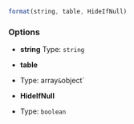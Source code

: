 ```js
format(string, table, HideIfNull)
```

### Options

- **string**
Type: `string`

- **table**
- Type: array` & `object`

- **HideIfNull**
- Type: `boolean`
